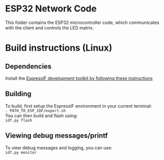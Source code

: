 # ESP32 Network Code

This folder contains the ESP32 microcontroller code, which
communicates with the client and controls the LED matrix.

# Build instructions (Linux)
## Dependencies
Install the [EspressIF development toolkit by following these instructions](https://docs.espressif.com/projects/esp-idf/en/latest/esp32/get-started/linux-macos-setup.html)  
## Building
To build, first setup the EspressIF environment in your current terminal:  
`. PATH_TO_ESP_IDF/export.sh`  
You can then build and flash using:  
`idf.py flash`
## Viewing debug messages/printf
To view debug messages and logging, you can use:  
 `idf.py monitor`